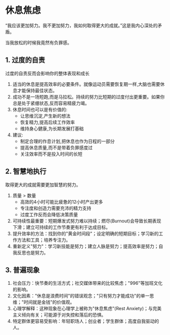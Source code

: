 # 休息焦虑

“我应该更加努力。我不更加努力，我如何取得更大的成就。”这是我内心深处的矛盾。

当我放松的时候我竟然有负罪感。

## 1. 过度的自责

过度的自责反而会影响你的整体表现和成长

1. 适当的休息是提高效率的必要条件。就像运动员需要恢复期一样,大脑也需要休息才能保持最佳状态。
2. 成功不是一场短跑,而是马拉松。持续的努力比短期的过度付出更重要。如果你总是处于紧绷状态,反而容易精疲力竭。
3. 休息时间也可以是有价值的:
    - 让思维沉淀,产生新的想法
    - 恢复精力,提高后续工作效率
    - 维持身心健康,为长期发展打基础
4. 建议:
    - 制定合理的作息计划,把休息也作为日程的一部分
    - 提高休息质量,而不是带着负罪感度过
    - 关注效率而不是投入时间的长短

## 2. 智慧地执行
取得更大的成就需要更加智慧的努力。
1. 质量 > 数量
    - 高效的4小时可能比疲惫的12小时产出更多
    - 专注度和创造力需要充沛的精力支持
    - 过度工作反而会降低决策质量
2. 可持续性最重要：短期爆发式努力难以持续；燃尽(Burnout)会导致长期表现下滑；建立可持续的工作节奏更有利于达成目标。
3. 提升效率的方法：找到你的"黄金时间段"；设定明确的短期目标；学习新的工作方法和工具；培养专注力。
4. 重新定义"努力"：学习新技能是努力；建立人脉是努力；提高效率是努力；自我反思也是努力。


## 3. 普遍现象
1. 社会压力：快节奏的生活方式；社交媒体带来的比较焦虑；"996"等加班文化的影响。
2. 文化因素："休息是浪费时间"的错误观念；"只有努力才能成功"的单一思维；"时间就是金钱"的价值观。
3. 心理学解释：这种现象在心理学上被称为"休息焦虑"(Rest Anxiety)；与完美主义倾向有关；可能源于对失控和落后的恐惧。
4. 特定群体更容易受影响：年轻职场人；创业者；学生群体；高度自我驱动的人。





